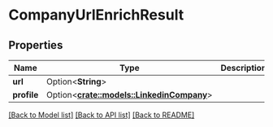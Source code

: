 # CompanyUrlEnrichResult

## Properties

Name | Type | Description | Notes
------------ | ------------- | ------------- | -------------
**url** | Option<**String**> |  | [optional]
**profile** | Option<[**crate::models::LinkedinCompany**](LinkedinCompany.md)> |  | [optional]

[[Back to Model list]](../README.md#documentation-for-models) [[Back to API list]](../README.md#documentation-for-api-endpoints) [[Back to README]](../README.md)


